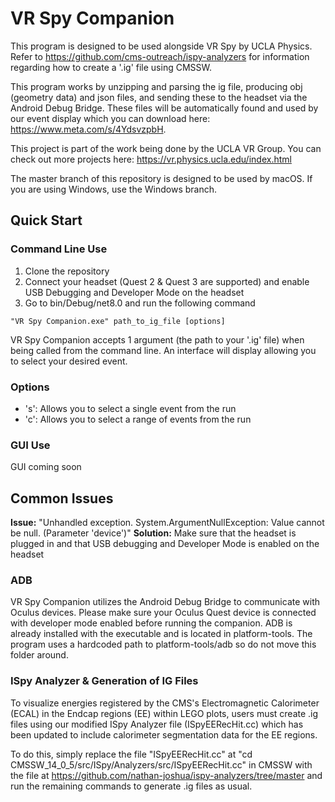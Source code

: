 # VR Spy Companion

This program is designed to be used alongside VR Spy by UCLA Physics. Refer to https://github.com/cms-outreach/ispy-analyzers for information regarding how to create a '.ig' file using CMSSW.

This program works by unzipping and parsing the ig file, producing obj (geometry data) and json files, and sending these to the headset via the Android Debug Bridge. These files will be automatically found and used by our event display which you can download here: https://www.meta.com/s/4YdsvzpbH.

This project is part of the work being done by the UCLA VR Group. You can check out more projects here: https://vr.physics.ucla.edu/index.html

The master branch of this repository is designed to be used by macOS. If you are using Windows, use the Windows branch.

## Quick Start

### Command Line Use 

1) Clone the repository
2) Connect your headset (Quest 2 & Quest 3 are supported) and enable USB Debugging and Developer Mode on the headset
3) Go to bin/Debug/net8.0 and run the following command
```
"VR Spy Companion.exe" path_to_ig_file [options]
```

VR Spy Companion accepts 1 argument (the path to your '.ig' file) when being called from the command line. An interface will display allowing you to select your desired event.
### Options
- 's': Allows you to select a single event from the run
- 'c': Allows you to select a range of events from the run
### GUI Use

GUI coming soon

## Common Issues

**Issue:** "Unhandled exception. System.ArgumentNullException: Value cannot be null. (Parameter 'device')"
**Solution:** Make sure that the headset is plugged in and that USB debugging and Developer Mode is enabled on the headset

### ADB  

VR Spy Companion utilizes the Android Debug Bridge to communicate with Oculus devices. Please make sure your Oculus Quest device is connected with developer mode enabled before running the companion. ADB is already installed with the executable and is located in platform-tools. The program uses a hardcoded path to platform-tools/adb so do not move this folder around.  

### ISpy Analyzer & Generation of IG Files
To visualize energies registered by the CMS's Electromagnetic Calorimeter (ECAL) in the Endcap regions (EE) within LEGO plots, users must create .ig files using our modified ISpy Analyzer file (ISpyEERecHit.cc) which has been updated to include calorimeter segmentation data for the EE regions.

To do this, simply replace the file "ISpyEERecHit.cc" at "cd CMSSW_14_0_5/src/ISpy/Analyzers/src/ISpyEERecHit.cc" in CMSSW with the file at https://github.com/nathan-joshua/ispy-analyzers/tree/master and run the remaining commands to generate .ig files as usual.
